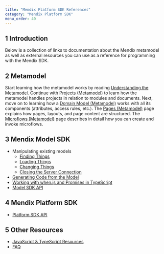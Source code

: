 ```yaml
---
title: "Mendix Platform SDK References"
category: "Mendix Platform SDK"
menu_order: 40
---
```


## 1 Introduction

Below is a collection of links to documentation about the Mendix metamodel as well as external resources you can use as a reference for programming with the Mendix SDK.

## 2 Metamodel

Start learning how the metamodel works by reading [Understanding the Metamodel](understanding-the-metamodel). Continue with [Projects (Metamodel)](projects-metamodel) to learn how the metamodel handles projects in relation to modules and documents. Next, move on to learning how a [Domain Model (Metamodel)](domain-model-metamodel)  works with all its components (attributes, access rules, etc.). The [Pages (Metamodel)](pages-metamodel) page explains how pages, layouts, and page content are structured. The [Microflows (Metamodel)](microflows-metamodel) page describes in detail how you can create and invoke microflows. 

## 3 Mendix Model SDK

*   Manipulating existing models
    *   [Finding Things](finding-things-in-the-model)
    *   [Loading Things](loading-units-and-elements)
    *   [Changing Things](changing-things-in-the-model)
    *   [Closing the Server Connection](closing-the-server-connection)
*   [Generating Code from the Model](generating-code-from-the-model)
*   [Working with when.js and Promises in TypeScript](working-with-when.js-and-promises-in-typescript)
*   [Model SDK API](https://apidocs.mendix.com/modelsdk/latest/index.html)

## 4 Mendix Platform SDK

*   [Platform SDK API](https://apidocs.mendix.com/platformsdk/latest/)

## 5 Other Resources

*   [JavaScript & TypeScript Resources](javascript-typescript-resources)
*   [FAQ](faq)